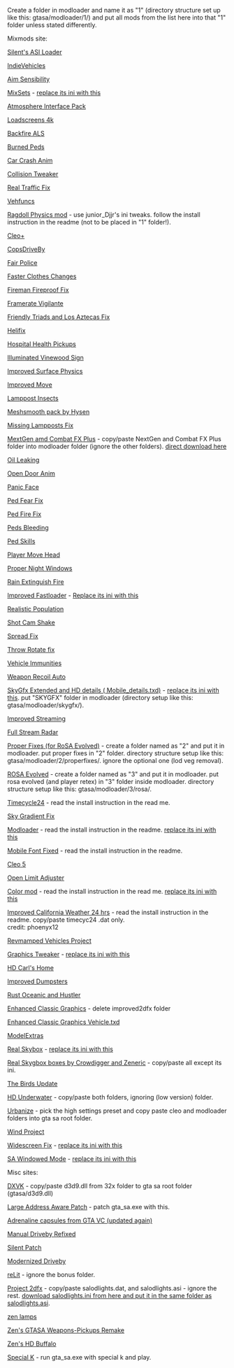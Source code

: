 Create a folder in modloader and name it as "1" (directory structure set up like this: gtasa/modloader/1/) and put all mods from the list here into that "1" folder unless stated differently.

Mixmods site:

[Silent's ASI Loader](https://www.mixmods.com.br/2014/11/silents-asi-loader-1-3/)

[IndieVehicles](https://www.mixmods.com.br/2019/08/indievehicles/)

<a href="https://www.mixmods.com.br/2020/09/aim-sensibility-v2-0-sensibilidade-de-mira-configuravel/">Aim Sensibility</a>

<a href="https://www.mixmods.com.br/2022/03/sa-mixsets/">MixSets</a> - [replace its ini with this](https://drive.google.com/drive/folders/1xVbDgAr3ppv_5dsITO_FTtU1Vhr9Y5Zn?usp=sharing)

<a href="https://www.mixmods.com.br/2021/01/atmosphere-interface-pack-interface-hd/">Atmosphere Interface Pack</a>

<a href="https://www.mixmods.com.br/2021/12/loadscreens-4k-definitive-artworks-widescreen-hd/">Loadscreens 4k</a>

<a href="https://www.mixmods.com.br/2016/06/backfire-als-v2-5-mod-estalar-escapamento/">Backfire ALS</a>

<a href="https://www.mixmods.com.br/2019/11/burned-peds-peds-queimados/">Burned Peds</a>

<a href="https://www.mixmods.com.br/2014/06/car-crash-anim-ir-pra-frente-quando-bater/
">Car Crash Anim</a>

<a href="https://www.mixmods.com.br/2017/02/collision-tweaker-editar-reacao-de-colisao-em-veiculos/">Collision Tweaker</a>

[Real Traffic Fix](https://www.mixmods.com.br/2022/04/real-traffic-fix/)

<a href="https://www.mixmods.com.br/2023/01/sa-vehfuncs/">Vehfuncs
</a>

<a href="https://www.mixmods.com.br/2021/09/mod-ragdoll-bullet-physics-fix-fisica-realista/">Ragdoll Physics mod</a> - use junior_Djjr's ini tweaks. follow the install instruction in the readme (not to be placed in "1" folder!).

<a href="https://www.mixmods.com.br/2023/10/cleoplus/">Cleo+</a>


<a href="https://www.mixmods.com.br/2018/07/copsdriveby-policiais-atirando-do-carro/">CopsDriveBy</a>

<a href="https://www.mixmods.com.br/2020/10/fair-police-v2-0-2-policiais-atacam-pedestres/">Fair Police</a>

[Faster Clothes Changes](https://www.mixmods.com.br/2020/08/faster-clothes-changes-trocar-de-roupa-rapidamente/)

[Fireman Fireproof Fix](https://www.mixmods.com.br/2020/02/vc-sa-fireman-fireproof-fix-bombeiros-resistentes-ao-fogo/)

[Framerate Vigilante](https://www.mixmods.com.br/2022/08/iii-vc-sa-framerate-vigilante/)

[Friendly Triads and Los Aztecas Fix](https://www.mixmods.com.br/2021/07/friendly-triads-and-los-aztecas-fix-aliados/)

[Helifix](https://www.mixmods.com.br/2021/10/helifix-piloto-nos-helicopteros/)

[Hospital Health Pickups](https://www.mixmods.com.br/2021/10/hospital-health-pickups-pickup-de-saude-nos-hospitais/)

[Illuminated Vinewood Sign](https://www.mixmods.com.br/2021/10/illuminated-vinewood-sign-placa-de-vinewood-iluminada/)

[Improved Surface Physics](https://www.mixmods.com.br/2021/11/improved-surface-physics-superficies-com-fisica-melhorada/)

[Improved Move](https://www.mixmods.com.br/2021/08/improvedmove/)

[Lamppost Insects](https://www.mixmods.com.br/2015/09/lamppost-insects-insetos-nas-luzes-dos-postes/)

[Meshsmooth pack by Hysen](https://www.mixmods.com.br/2022/07/sa-meshsmooth-pack-by-hysen/)

[Missing Lampposts Fix](https://www.mixmods.com.br/2022/04/missing-lampposts-fix-more-light-posts/)

[MextGen amd Combat FX Plus](https://forum.mixmods.com.br/f22-graficos-interface/t8337-sa-nextgen-remaster-effects-combat-fx) - copy/paste NextGen and Combat FX Plus folder into modloader folder (ignore the other folders).
[direct download here](https://drive.google.com/file/d/11fbal_nqnpDf6wusamD3sEqhKhLE5bhy/view)

[Oil Leaking](https://www.mixmods.com.br/2020/10/oil-leaking-pingar-oleo-do-carro/)

[Open Door Anim](https://www.mixmods.com.br/2021/04/open-door-anim-v1-2-1-animacao-abrindo-porta/)

[Panic Face](https://www.mixmods.com.br/2019/05/panic-face-expressao-facial-nos-pedestres/)

[Ped Fear Fix](https://www.mixmods.com.br/2020/10/ped-fear-fix-v2-0-2-peds-se-assustam-com-armas-e-mais/)

[Ped Fire Fix](https://www.mixmods.com.br/2018/10/ped-fire-fix-v1-1-corrigir-pedestres-pegando-fogo/)

[Peds Bleeding](https://www.mixmods.com.br/2020/03/peds-bleeding-sangrar-com-saude-baixa/)

[Ped Skills](https://www.mixmods.com.br/2022/08/pedskills/)

[Player Move Head](https://www.mixmods.com.br/2020/09/player-move-head-mover-a-cabeca-pra-onde-apontar/)

[Proper Night Windows](https://www.mixmods.com.br/2022/06/proper-night-windows/)

[Rain Extinguish Fire](https://www.mixmods.com.br/2021/10/rain-extinguish-fire-chuva-apaga-o-fogo/)

[Improved Fastloader](https://www.mixmods.com.br/2014/02/improved-fastloader-by-link-2012/) - [Replace its ini with this](https://drive.google.com/drive/folders/1xVbDgAr3ppv_5dsITO_FTtU1Vhr9Y5Zn?usp=sharing)

[Realistic Population](https://www.mixmods.com.br/2021/11/sa-sade-realistic-population-more-peds-popcycle-dat/)

[Shot Cam Shake](https://www.mixmods.com.br/2018/12/shot-cam-shake-tremer-tela-enquanto-atira/)

[Spread Fix](https://www.mixmods.com.br/2018/01/spread-fix-corrigir-espalhamento-dos-tiros/)

[Throw Rotate fix](https://www.mixmods.com.br/2022/08/throw-rotate-fix-molotov-granada-rodando-no-ar/)

[Vehicle Immunities](https://www.mixmods.com.br/2016/02/vehicle-immunities-corrigir-trailers-explodindo-e-mais/)

[Weapon Recoil Auto](https://www.mixmods.com.br/2020/12/weaponrecoilauto-v2-6-recuo-de-arma-ao-atirar/)

[SkyGfx Extended and HD details ( Mobile_details.txd)](https://www.mixmods.com.br/2024/03/sa-skygfx/) - [replace its ini with this](https://drive.google.com/drive/folders/1xVbDgAr3ppv_5dsITO_FTtU1Vhr9Y5Zn?usp=sharing). put "SKYGFX" folder in modloader (directory setup like this: gtasa/modloader/skygfx/).

[Improved Streaming](https://www.mixmods.com.br/2022/04/improved-streaming/)

[Full Stream Radar](https://www.mixmods.com.br/2015/01/full-stream-radar-fix-radar-sumindo/)

[Proper Fixes (for RoSA Evolved)](https://www.mixmods.com.br/2024/10/sa-proper-fixes/) - create a folder named as "2" and put it in modloader. put proper fixes in "2" folder. directory structure setup like this: gtasa/modloader/2/properfixes/. ignore the optional one (lod veg removal).

[ROSA Evolved](https://www.patreon.com/posts/rosa-september-112078540) - create a folder named as "3" and put it in modloader. put rosa evolved (and player retex) in "3" folder inside modloader. directory structure setup like this: gtasa/modloader/3/rosa/. 

[Timecycle24](https://www.mixmods.com.br/2017/08/24h-timecycle-timecyc-dat-de-24-horas/) - read the install instruction in the read me.

[Sky Gradient Fix](https://www.mixmods.com.br/2020/01/skygrad-sky-gradient-fix-corrigir-linhas-no-ceu/)

[Modloader](https://www.mixmods.com.br/2018/01/modloader/) - read the install instruction in the readme. [replace its ini with this](https://drive.google.com/drive/folders/1xVbDgAr3ppv_5dsITO_FTtU1Vhr9Y5Zn?usp=sharing)

[Mobile Font Fixed](https://www.mixmods.com.br/2019/12/mobile-font-fixed-fonte-do-gta-sa-mobile-corrigida/) - read the install instruction in the readme.

[Cleo 5](https://github.com/cleolibrary/CLEO5/releases)

[Open Limit Adjuster](https://github.com/GTAmodding/III.VC.SA.LimitAdjuster/releases)

[Color mod](https://www.mixmods.com.br/2022/09/sa-color-mod/) - read the install instruction in the read me. [replace its ini with this](https://drive.google.com/drive/folders/1xVbDgAr3ppv_5dsITO_FTtU1Vhr9Y5Zn?usp=sharing)

[Improved California Weather 24 hrs](https://www.mediafire.com/file/h963wav15h030q9/Improved_California_Weather_24h.zip/file) - read the install instruction in the readme. copy/paste timecyc24 .dat only.
<br>
credit: phoenyx12

[Revmamped Vehicles Project](https://drive.google.com/drive/folders/1eLgkZfOOvI8a6Z-742Bm34bo-uzbb0q5)

[Graphics Tweaker](https://www.mixmods.com.br/2022/09/graphicstweaker/) - [replace its ini with this](https://drive.google.com/drive/folders/1xVbDgAr3ppv_5dsITO_FTtU1Vhr9Y5Zn?usp=sharing)

[HD Carl's Home](https://www.mixmods.com.br/2022/08/sa-hd-carls-home-by-zeneric-casa-do-cj-remasterizada/)

[Improved Dumpsters](https://www.mixmods.com.br/2021/08/improved-dumpsters-lixeiras-remasterizadas-em-hd/)

[Rust Oceanic and Hustler](https://www.mixmods.com.br/2021/04/rust-oceanic-and-hustler-carros-abandonados-em-hd/)

[Enhanced Classic Graphics](https://www.mixmods.com.br/2019/10/ecg-enhanced-classic-graphics/) - delete improved2dfx folder

[Enhanced Classic Graphics Vehicle.txd](https://www.mixmods.com.br/2020/01/ecg-enhanced-classic-graphics-vehicle-txd/)

[ModelExtras](https://github.com/user-grinch/ModelExtras/releases)

[Real Skybox](https://www.mixmods.com.br/2021/06/sa-real-skybox/) - [replace its ini with this](https://drive.google.com/drive/folders/1xVbDgAr3ppv_5dsITO_FTtU1Vhr9Y5Zn?usp=sharing)

[Real Skygbox boxes by Crowdigger and Zeneric](https://www.mixmods.com.br/2020/08/real-skybox-skyboxes-by-crowdigger-novos-ceus-hd/) - copy/paste all except its ini.

[The Birds Update](https://www.mixmods.com.br/2017/10/the-birds-update-passaros-realistas/)

[HD Underwater](https://www.mixmods.com.br/2022/06/sa-hd-underwater/) - copy/paste both folders, ignoring (low version) folder.

[Urbanize](https://www.mixmods.com.br/2024/11/urbanize/) - pick the high settings preset and copy paste cleo and modloader folders into gta sa root folder.

[Wind Project](https://www.mixmods.com.br/2022/10/wind-project/)

[Widescreen Fix](https://www.mixmods.com.br/2021/05/widescreen-fix-para-gta-sa-corrigir-widescreen/) - [replace its ini with this](https://drive.google.com/drive/folders/1xVbDgAr3ppv_5dsITO_FTtU1Vhr9Y5Zn?usp=sharing)

[SA Windowed Mode](https://www.mixmods.com.br/2022/10/iii-vc-sa-windowed-mode/) - [replace its ini with this](https://drive.google.com/drive/folders/1xVbDgAr3ppv_5dsITO_FTtU1Vhr9Y5Zn?usp=sharing)

Misc sites:

[DXVK](https://github.com/doitsujin/dxvk/releases) - copy/paste d3d9.dll from 32x folder to gta sa root folder (gtasa/d3d9.dll)

[Large Address Aware Patch](https://www.techpowerup.com/forums/threads/large-address-aware.112556/) - patch gta_sa.exe with this.

<a href="https://libertycity.net/files/gta-san-andreas/117281-kapsuly-adrenalina-iz-gta-vc.html">Adrenaline capsules from GTA VC (updated again)</a>

[Manual Driveby Refixed](https://libertycity.net/files/gta-san-andreas/213857-manual-driveby-refixed.html)

[Silent Patch](https://github.com/CookiePLMonster/SilentPatch/releases)

[Modernized Driveby](https://libertycity.net/files/gta-san-andreas/215460-modernized-driveby.html)

[reLit](https://libertycity.net/files/gta-san-andreas/202738-relit-san-andreas.html) - ignore the bonus folder.

[Project 2dfx](https://github.com/ThirteenAG/III.VC.SA.IV.Project2DFX/releases/tag/gtasa) - copy/paste salodlights.dat, and salodlights.asi - ignore the rest. [download salodlights.ini from here and put it in the same folder as salodlights.asi](https://drive.google.com/drive/folders/1xVbDgAr3ppv_5dsITO_FTtU1Vhr9Y5Zn?usp=sharing).

[zen lamps](https://drive.google.com/file/d/1KPdCjFoB6E4FUkJUy5bssxtkNNf2hLBg/view?usp=sharing)

[Zen's GTASA Weapons-Pickups Remake](https://www.nexusmods.com/gtasanandreas/mods/2799?tab=description)

[Zen's HD Buffalo](https://www.nexusmods.com/gtasanandreas/mods/2835?tab=description)

[Special K](https://www.special-k.info/) - run gta_sa.exe with special k and play.
